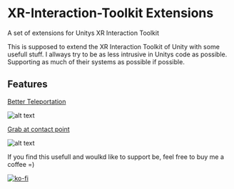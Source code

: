 # XR-Interaction-Toolkit Extensions
A set of extensions for Unitys XR Interaction Toolkit

This is supposed to extend the XR Interaction Toolkit of Unity with some usefull stuff.
I allways try to be as less intrusive in Unitys code as possible. Supporting as much of their systems as possible if possible.

## Features

[Better Teleportation](https://github.com/JanLoehr/XR-Interaction-Toolkit_Extensions/tree/master/Runtime/Teleportation)

![alt text](http://www.jan-loehr.de/wp-content/uploads/2020/03/Teleportation.gif "Directed Teleporting")


[Grab at contact point](https://github.com/JanLoehr/XR-Interaction-Toolkit_Extensions/blob/master/Runtime/Interaction/XRGrabPointInteractable.cs)

![alt text](http://www.jan-loehr.de/wp-content/uploads/2020/03/AttachAtContactPoint.gif "Grab at contact point")


If you find this usefull and woulkd like to support be, feel free to buy me a coffee =)

[![ko-fi](https://www.ko-fi.com/img/githubbutton_sm.svg)](https://ko-fi.com/R5R31JY3V)
